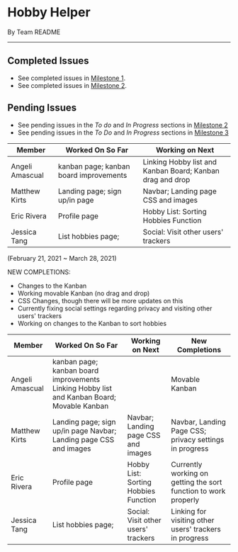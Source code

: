 # Hobby Helper
By Team README

---

## Completed Issues
- See completed issues in [Milestone 1](https://github.com/ics-427-team-readme/hobby-helper/projects/1).
- See completed issues in [Milestone 2](https://github.com/ics-427-team-readme/hobby-helper/projects/3).

## Pending Issues
- See pending issues in the *To do* and *In Progress* sections in [Milestone 2](https://github.com/ics-427-team-readme/hobby-helper/projects/3)
- See pending issues in the *To Do* and *In Progress* sections in [Milestone 3](https://github.com/ics-427-team-readme/hobby-helper/projects/5)

| Member | Worked On So Far| Working on Next |
| --- | --- | --- |
| Angeli Amascual | kanban page; kanban board improvements | Linking Hobby list and Kanban Board; Kanban drag and drop|
| Matthew Kirts | Landing page; sign up/in page | Navbar; Landing page CSS and images |
| Eric Rivera | Profile page | Hobby List: Sorting Hobbies Function|
| Jessica Tang | List hobbies page; | Social: Visit other users' trackers | 

(February 21, 2021 ~ March 28, 2021)

NEW COMPLETIONS:
- Changes to the Kanban
- Working movable Kanban (no drag and drop)
- CSS Changes, though there will be more updates on this
- Currently fixing social settings regarding privacy and visiting other users' trackers
- Working on changes to the Kanban to sort hobbies

| Member | Worked On So Far| Working on Next | New Completions |
| --- | --- | --- | --- |
| Angeli Amascual | kanban page; kanban board improvements Linking Hobby list and Kanban Board; Movable Kanban| | Movable Kanban |
| Matthew Kirts | Landing page; sign up/in page Navbar; Landing page CSS and images| Navbar; Landing page CSS and images | Navbar, Landing Page CSS; privacy settings in progress |
| Eric Rivera | Profile page | Hobby List: Sorting Hobbies Function | Currently working on getting the sort function to work properly |
| Jessica Tang | List hobbies page; | Social: Visit other users' trackers | Linking for visiting other users' trackers in progress |
